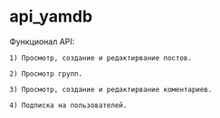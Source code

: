 # api_yamdb

Функционал API:
```
1) Просмотр, создание и редактирвание постов.
```
```
2) Просмотр групп.
```
```
3) Просмотр, создание и редактирвание коментариев.
```

```
4) Подписка на пользователей.
```